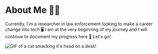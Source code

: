 # About Me 💃🏽
Currently, I'm a researcher in law enforcement looking to make a career change into tech 🖥️ 
I am at the very beginning of my journey and I will continue to document my progress here 🫣
Let's go! 


![GIF of a cat smacking it's head on a desk!](https://media.giphy.com/media/v1.Y2lkPTc5MGI3NjExOTN0ZTUzNDh1ZW54bmFpZmljcGl4YTJ3bjU4aHJlYmg0Y21zaHVxeiZlcD12MV9pbnRlcm5hbF9naWZfYnlfaWQmY3Q9Zw/11dR2hEgtN5KoM/giphy.gif)


